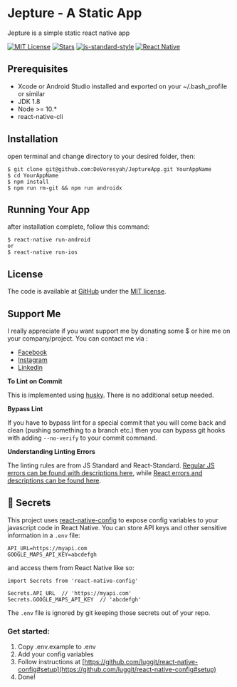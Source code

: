 #  Jepture - A Static App
Jepture is a simple static react native app

[![MIT License][license-image]][license-url] [![Stars][stars-image]][stars-url] [![js-standard-style][js-standard]][js-standard-url] [![React Native][package-react-native]][react-native-url]

## Prerequisites
- Xcode or Android Studio installed and exported on your ~/.bash_profile or similar
- JDK 1.8
- Node >= 10.*
- react-native-cli

## Installation
open terminal and change directory to your desired folder, then:
```
$ git clone git@github.com:DeVoresyah/JeptureApp.git YourAppName
$ cd YourAppName
$ npm install
$ npm run rm-git && npm run androidx
```
## Running Your App
after installation complete, follow this command:
```
$ react-native run-android
or
$ react-native run-ios
```

## License
The code is available at [GitHub][home] under the [MIT license][license-url].

## Support Me
I really appreciate if you want support me by donating some $ or hire me on your company/project. You can contact me via :
- [Facebook][facebook]
- [Instagram][instagram]
- [Linkedin][linkedin]

**To Lint on Commit**

This is implemented using [husky](https://github.com/typicode/husky). There is no additional setup needed.

**Bypass Lint**

If you have to bypass lint for a special commit that you will come back and clean (pushing something to a branch etc.) then you can bypass git hooks with adding `--no-verify` to your commit command.

**Understanding Linting Errors**

The linting rules are from JS Standard and React-Standard.  [Regular JS errors can be found with descriptions here](http://eslint.org/docs/rules/), while [React errors and descriptions can be found here](https://github.com/yannickcr/eslint-plugin-react).

## :closed_lock_with_key: Secrets

This project uses [react-native-config](https://github.com/luggit/react-native-config) to expose config variables to your javascript code in React Native. You can store API keys
and other sensitive information in a `.env` file:

```
API_URL=https://myapi.com
GOOGLE_MAPS_API_KEY=abcdefgh
```

and access them from React Native like so:

```
import Secrets from 'react-native-config'

Secrets.API_URL  // 'https://myapi.com'
Secrets.GOOGLE_MAPS_API_KEY  // 'abcdefgh'
```

The `.env` file is ignored by git keeping those secrets out of your repo.

### Get started:
1. Copy .env.example to .env
2. Add your config variables
3. Follow instructions at [https://github.com/luggit/react-native-config#setup](https://github.com/luggit/react-native-config#setup)
4. Done!

[home]: https://github.com/DeVoresyah/ZStore
[facebook]: https://facebook.com/DeVoresyah
[instagram]: https://instagram.com/devoresyah
[linkedin]: https://linkedin.com/in/devoresyah

[license-image]: https://img.shields.io/github/license/DeVoresyah/JeptureApp.svg?style=flat
[license-url]: LICENSE

[stars-image]: https://img.shields.io/github/stars/DeVoresyah/JeptureApp.svg?style=flat
[stars-url]: https://github.com/DeVoresyah/JeptureApp/stargazers

[js-standard]: https://img.shields.io/badge/code%20style-standard-brightgreen.svg?style=flat
[js-standard-url]: http://standardjs.com/

[package-react-native]: https://img.shields.io/badge/react--native-0.59.9-blue.svg?style=flat
[react-native-url]: https://github.com/facebook/react-native